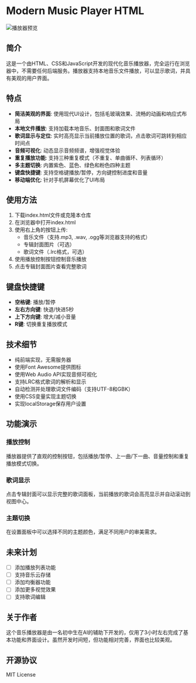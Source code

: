 # Modern Music Player HTML

![播放器预览](https://s2.loli.net/2023/10/10/ZHJNhG2D8QwT1Cf.jpg)

## 简介

这是一个由HTML、CSS和JavaScript开发的现代化音乐播放器，完全运行在浏览器中，不需要任何后端服务。播放器支持本地音乐文件播放，可以显示歌词，并具有美观的用户界面。

## 特点

- **简洁美观的界面**: 使用现代UI设计，包括毛玻璃效果、流畅的动画和响应式布局
- **本地文件播放**: 支持加载本地音乐、封面图和歌词文件
- **歌词显示与定位**: 实时高亮显示当前播放位置的歌词，点击歌词可跳转到相应时间点
- **音频可视化**: 动态显示音频频谱，增强视觉体验
- **重复播放功能**: 支持三种重复模式（不重复、单曲循环、列表循环）
- **多主题切换**: 内置紫色、蓝色、绿色和粉色四种主题
- **键盘快捷键**: 支持空格键播放/暂停，方向键控制进度和音量
- **移动端优化**: 针对手机屏幕优化了UI布局

## 使用方法

1. 下载index.html文件或克隆本仓库
2. 在浏览器中打开index.html
3. 使用右上角的按钮上传:
   - 音乐文件（支持.mp3, .wav, .ogg等浏览器支持的格式）
   - 专辑封面图片（可选）
   - 歌词文件（.lrc格式，可选）
4. 使用播放控制按钮控制音乐播放
5. 点击专辑封面图片查看完整歌词

## 键盘快捷键

- **空格键**: 播放/暂停
- **左右方向键**: 快退/快进5秒
- **上下方向键**: 增大/减小音量
- **R键**: 切换重复播放模式

## 技术细节

- 纯前端实现，无需服务器
- 使用Font Awesome提供图标
- 使用Web Audio API实现音频可视化
- 支持LRC格式歌词的解析和显示
- 自动检测并处理歌词文件编码（支持UTF-8和GBK）
- 使用CSS变量实现主题切换
- 实现localStorage保存用户设置

## 功能演示

### 播放控制
播放器提供了直观的控制按钮，包括播放/暂停、上一曲/下一曲、音量控制和重复播放模式切换。

### 歌词显示
点击专辑封面可以显示完整的歌词面板，当前播放的歌词会高亮显示并自动滚动到视图中心。

### 主题切换
在设置面板中可以选择不同的主题颜色，满足不同用户的审美需求。

## 未来计划

- [ ] 添加播放列表功能
- [ ] 支持音乐云存储
- [ ] 添加均衡器功能
- [ ] 添加更多视觉效果
- [ ] 支持歌词编辑

## 关于作者

这个音乐播放器是由一名初中生在AI的辅助下开发的，仅用了3小时左右完成了基本功能和界面设计。虽然开发时间短，但功能相对完善，界面也比较美观。

## 开源协议

MIT License
